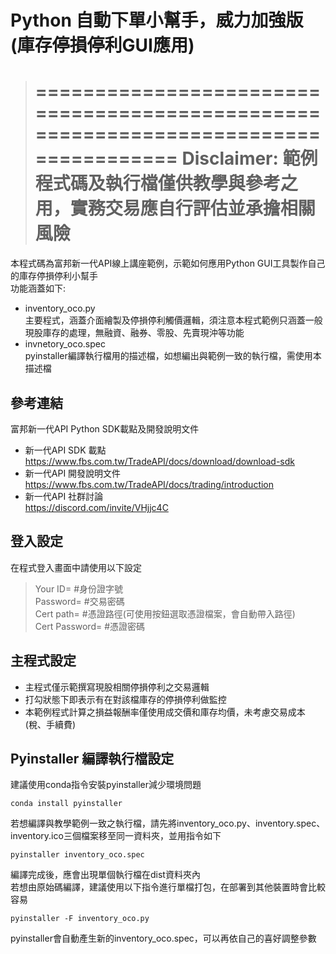 # Python 自動下單小幫手，威力加強版(庫存停損停利GUI應用)
> ====================================================================================
> **Disclaimer: 範例程式碼及執行檔僅供教學與參考之用，實務交易應自行評估並承擔相關風險**
> ====================================================================================
本程式碼為富邦新一代API線上講座範例，示範如何應用Python GUI工具製作自己的庫存停損停利小幫手<br> 
功能涵蓋如下:
* inventory_oco.py<br>
  主要程式，涵蓋介面繪製及停損停利觸價邏輯，須注意本程式範例只涵蓋一般現股庫存的處理，無融資、融券、零股、先賣現沖等功能
* invnetory_oco.spec<br>
  pyinstaller編譯執行檔用的描述檔，如想編出與範例一致的執行檔，需使用本描述檔
     
## 參考連結
富邦新一代API Python SDK載點及開發說明文件
* 新一代API SDK 載點<br>
https://www.fbs.com.tw/TradeAPI/docs/download/download-sdk
* 新一代API 開發說明文件<br>
https://www.fbs.com.tw/TradeAPI/docs/trading/introduction 
* 新一代API 社群討論<br>
https://discord.com/invite/VHjjc4C

## 登入設定
在程式登入畫面中請使用以下設定
> Your ID= #身份證字號<br>
> Password= #交易密碼<br>
> Cert path= #憑證路徑(可使用按鈕選取憑證檔案，會自動帶入路徑)<br>
> Cert Password= #憑證密碼<br>

## 主程式設定
* 主程式僅示範撰寫現股相關停損停利之交易邏輯<br>
* 打勾狀態下即表示有在對該檔庫存的停損停利做監控<br>
* 本範例程式計算之損益報酬率僅使用成交價和庫存均價，未考慮交易成本(稅、手續費)<br>

## Pyinstaller 編譯執行檔設定
建議使用conda指令安裝pyinstaller減少環境問題<br>
```
conda install pyinstaller
```
若想編譯與教學範例一致之執行檔，請先將inventory_oco.py、inventory.spec、inventory.ico三個檔案移至同一資料夾，並用指令如下<br>
```
pyinstaller inventory_oco.spec
```
編譯完成後，應會出現單個執行檔在dist資料夾內<br>
若想由原始碼編譯，建議使用以下指令進行單檔打包，在部署到其他裝置時會比較容易
```
pyinstaller -F inventory_oco.py
```
pyinstaller會自動產生新的inventory_oco.spec，可以再依自己的喜好調整參數
